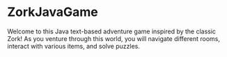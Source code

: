 # ZorkJavaGame
Welcome to this Java text-based adventure game inspired by the classic Zork! As you venture through this world, you will navigate different rooms, interact with various items, and solve puzzles.
